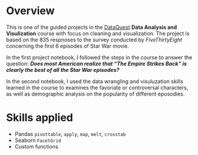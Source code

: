 # Overview

This is one of the guided projects in the [DataQuest](https://www.dataquest.io/) **Data Analysis and Visulization** course with focus on cleaning and visualization. The project is based on the 835 respnoses to the survey conducted by *FiveThirtyEight* concerning the first 6 episodes of Star War movie.

In the first project notebook, I followed the steps in the course to answer the question: ***Does most American realize that “The Empire Strikes Back” is clearly the best of all the Star War episodes?***

In the second notebook, I used the data wrangling and visuluzation skills learned in the course to examines the favoriate or controversal characters, as well as demographic analysis on the popularity of different eposodies. 

# Skills applied
- Pandas `pivottable`, `apply`, `map`, `melt`, `crosstab`
- Seaborn `FacetGrid`
- Custom functions



